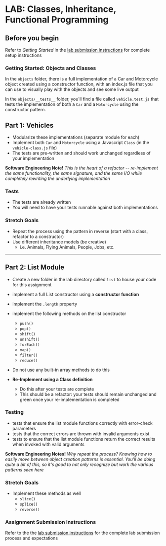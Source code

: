 # LAB: Classes, Inheritance, Functional Programming

## Before you begin
Refer to *Getting Started* in the [lab submission instructions](../../../reference/submission-instructions/labs/README.md) for complete setup instructions

### Getting Started: Objects and Classes
In the `objects` folder, there is a full implementation of a Car and Motorcycle object created using a constructor function, with an index.js file that you can use to visually play with the objects and see some live output

In the `objects/__tests__` folder, you'll find a file called `vehicle.test.js` that tests the implementation of both a `Car` and a `Motorcycle` using the constructor pattern.

## Part 1: Vehicles
* Modularize these implementations (separate module for each)
* Implement both `Car` and `Motorcycle` using a Javascript `Class` (in the `vehicle-class.js` file)
* The tests are pre-written and should work unchanged regardless of your implementation

 **Software Engineering Note!** *This is the heart of a refactor -- re-implement the same functionality, the same signature, and the same I/O while completely rewriting the underlying implementation*

### Tests
* The tests are already written
* You will need to have your tests runnable against both implementations

### Stretch Goals
* Repeat the process using the pattern in reverse (start with a class, refactor to a constructor)
* Use different inheritance models (be creative)
  * i.e. Animals, Flying Animals, People, Jobs, etc.

---

## Part 2: List Module
  * Create a new folder in the lab directory called `list` to house your code for this assignment
  * implement a full List constructor using a **constructor function**
  * implement the `.length` property
  * implement the following methods on the list constructor
    * `push()`
    * `pop()`
    * `shift()`
    * `unshift()`
    * `forEach()`
    * `map()`
    * `filter()`
    * `reduce()`
  * Do not use any built-in array methods to do this

  * **Re-Implement using a Class definition**
    * Do this after your tests are complete
    * This should be a refactor: your tests should remain unchanged and green once your re-implementation is completed

### Testing
* tests that ensure the list module functions correctly with error-check parameters
* tests that the correct errors are thrown with invalid arguments exist
* tests to ensure that the list module functions return the correct results when invoked with valid arguments

**Software Engineering Notes!** *Why repeat the process? Knowing how to easily move between object creation patterns is essential. You'll be doing quite a bit of this, so it's good to not only recognize but work the various patterns seen here*

### Stretch Goals
  * Implement these methods as well
    * `slice()`
    * `splice()`
    * `reverse()`


### Assignment Submission Instructions
Refer to the the [lab submission instructions](../../../reference/submission-instructions/labs/README.md) for the complete lab submission process and expectations